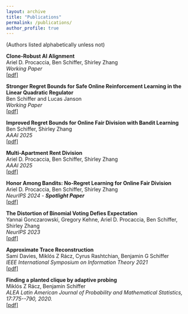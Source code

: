 ```yaml
---
layout: archive
title: "Publications"
permalink: /publications/
author_profile: true
---
```


(Authors listed alphabetically unless not)


**Clone-Robust AI Alignment**  
Ariel D. Procaccia, Ben Schiffer, Shirley Zhang  
_Working Paper_  
[[pdf]](/files/rlhf.pdf)  

**Stronger Regret Bounds for Safe Online Reinforcement Learning in the Linear Quadratic Regulator**  
Ben Schiffer and Lucas Janson  
_Working Paper_  
[[pdf]](/files/Stronger_Regret_Bounds_For_Safe_Online_Reinforcement_Learning-Schiffer_Janson-2024.pdf)  

**Improved Regret Bounds for Online Fair Division with Bandit Learning**  
Ben Schiffer, Shirley Zhang  
_AAAI 2025_  
[[pdf]](/files/2501.07022v1.pdf)  

**Multi-Apartment Rent Division**  
Ariel D. Procaccia, Ben Schiffer, Shirley Zhang  
_AAAI 2025_  
[[pdf]](/files/2403.08051v2.pdf)  

**Honor Among Bandits: No-Regret Learning for Online Fair Division**  
Ariel D. Procaccia, Ben Schiffer, Shirley Zhang  
_NeurIPS 2024 - **Spotlight Paper**_  
[[pdf]](/files/2407.01795v3.pdf)  

**The Distortion of Binomial Voting Defies Expectation**  
Yannai Gonczarowski, Gregory Kehne, Ariel D. Procaccia, Ben Schiffer, Shirley Zhang  
_NeurIPS 2023_  
[[pdf]](/files/expdistortion.pdf)  

**Approximate Trace Reconstruction**  
Sami Davies, Miklós Z Rácz, Cyrus Rashtchian, Benjamin G Schiffer  
_IEEE International Symposium on Information Theory 2021_  
[[pdf]](/files/approximate_trace_reconstruction.pdf)  

**Finding a planted clique by adaptive probing**  
Miklós Z Rácz, Benjamin Schiffer  
_ALEA Latin American Journal of Probability and Mathematical Statistics, 17:775--790, 2020._  
[[pdf]](/files/planted_clique.pdf)
